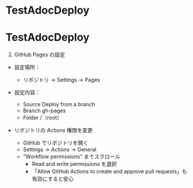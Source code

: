 # TestAdocDeploy
# TestAdocDeploy


2. GitHub Pages の設定
- 設定場所：
    - リポジトリ → Settings → Pages

- 設定内容：
    - Source	Deploy from a branch
    - Branch	gh-pages
    - Folder	/（root）

- リポジトリの Actions 権限を変更
    - GitHub でリポジトリを開く
    - Settings → Actions → General
    - "Workflow permissions" までスクロール
        - Read and write permissions を選択
        - 「Allow GitHub Actions to create and approve pull requests」も有効にすると安心
